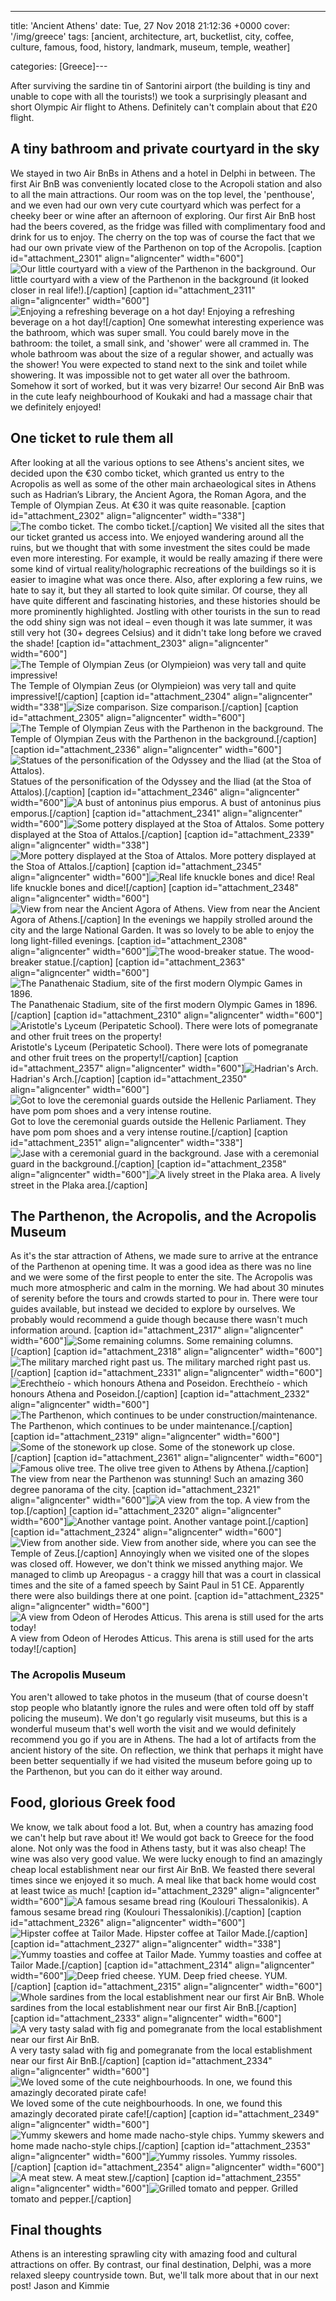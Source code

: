 ---
title: 'Ancient Athens'
date: Tue, 27 Nov 2018 21:12:36 +0000
cover: '/img/greece'
tags: [ancient, architecture, art, bucketlist, city, coffee, culture, famous, food, history, landmark, museum, temple, weather]

categories: [Greece]---

After surviving the sardine tin of Santorini airport (the building is tiny and unable to cope with all the tourists!) we took a surprisingly pleasant and short Olympic Air flight to Athens. Definitely can't complain about that £20 flight.

A tiny bathroom and private courtyard in the sky
------------------------------------------------

We stayed in two Air BnBs in Athens and a hotel in Delphi in between. The first Air BnB was conveniently located close to the Acropoli station and also to all the main attractions. Our room was on the top level, the 'penthouse', and we even had our own very cute courtyard which was perfect for a cheeky beer or wine after an afternoon of exploring. Our first Air BnB host had the beers covered, as the fridge was filled with complimentary food and drink for us to enjoy. The cherry on the top was of course the fact that we had our own private view of the Parthenon on top of the Acropolis. \[caption id="attachment_2301" align="aligncenter" width="600"\]![Our little courtyard with a view of the Parthenon in the background.](http://coupleofkiwis.com/wp-content/uploads/2018/11/IMG_20180903_172952-600x338.jpg) Our little courtyard with a view of the Parthenon in the background (it looked closer in real life!).\[/caption\] \[caption id="attachment_2311" align="aligncenter" width="600"\]![Enjoying a refreshing beverage on a hot day!](http://coupleofkiwis.com/wp-content/uploads/2018/11/IMG_20180904_173353-600x338.jpg) Enjoying a refreshing beverage on a hot day!\[/caption\] One somewhat interesting experience was the bathroom, which was super small. You could barely move in the bathroom: the toilet, a small sink, and 'shower' were all crammed in. The whole bathroom was about the size of a regular shower, and actually was the shower! You were expected to stand next to the sink and toilet while showering. It was impossible not to get water all over the bathroom. Somehow it sort of worked, but it was very bizarre! Our second Air BnB was in the cute leafy neighbourhood of Koukaki and had a massage chair that we definitely enjoyed!

One ticket to rule them all
---------------------------

After looking at all the various options to see Athens's ancient sites, we decided upon the €30 combo ticket, which granted us entry to the Acropolis as well as some of the other main archaeological sites in Athens such as Hadrian’s Library, the Ancient Agora, the Roman Agora, and the Temple of Olympian Zeus. At €30 it was quite reasonable. \[caption id="attachment_2302" align="aligncenter" width="338"\]![The combo ticket.](http://coupleofkiwis.com/wp-content/uploads/2018/11/IMG_20180903_174540-338x600.jpg) The combo ticket.\[/caption\] We visited all the sites that our ticket granted us access into. We enjoyed wandering around all the ruins, but we thought that with some investment the sites could be made even more interesting. For example, it would be really amazing if there were some kind of virtual reality/holographic recreations of the buildings so it is easier to imagine what was once there. Also, after exploring a few ruins, we hate to say it, but they all started to look quite similar. Of course, they all have quite different and fascinating histories, and these histories should be more prominently highlighted. Jostling with other tourists in the sun to read the odd shiny sign was not ideal – even though it was late summer, it was still very hot (30+ degrees Celsius) and it didn't take long before we craved the shade! \[caption id="attachment_2303" align="aligncenter" width="600"\]![The Temple of Olympian Zeus (or Olympieion) was very tall and quite impressive!](http://coupleofkiwis.com/wp-content/uploads/2018/11/IMG_20180903_174907-600x338.jpg) The Temple of Olympian Zeus (or Olympieion) was very tall and quite impressive!\[/caption\] \[caption id="attachment_2304" align="aligncenter" width="338"\]![Size comparison.](http://coupleofkiwis.com/wp-content/uploads/2018/11/IMG_20180903_175054-338x600.jpg) Size comparison.\[/caption\] \[caption id="attachment_2305" align="aligncenter" width="600"\]![The Temple of Olympian Zeus with the Parthenon in the background.](http://coupleofkiwis.com/wp-content/uploads/2018/11/IMG_20180903_175535-600x338.jpg) The Temple of Olympian Zeus with the Parthenon in the background.\[/caption\] \[caption id="attachment_2336" align="aligncenter" width="600"\]![Statues of the personification of the Odyssey and the Iliad (at the Stoa of Attalos).](http://coupleofkiwis.com/wp-content/uploads/2018/11/IMG_20180904_111530-600x338.jpg) Statues of the personification of the Odyssey and the Iliad (at the Stoa of Attalos).\[/caption\] \[caption id="attachment_2346" align="aligncenter" width="600"\]![A bust of antoninus pius emporus.](http://coupleofkiwis.com/wp-content/uploads/2018/11/IMG_20180904_113827-600x338.jpg) A bust of antoninus pius emporus.\[/caption\] \[caption id="attachment_2341" align="aligncenter" width="600"\]![Some pottery displayed at the Stoa of Attalos.](http://coupleofkiwis.com/wp-content/uploads/2018/11/IMG_20180904_113042-600x338.jpg) Some pottery displayed at the Stoa of Attalos.\[/caption\] \[caption id="attachment_2339" align="aligncenter" width="338"\]![More pottery displayed at the Stoa of Attalos.](http://coupleofkiwis.com/wp-content/uploads/2018/11/IMG_20180904_112255-2-338x600.jpg) More pottery displayed at the Stoa of Attalos.\[/caption\] \[caption id="attachment_2345" align="aligncenter" width="600"\]![Real life knuckle bones and dice!](http://coupleofkiwis.com/wp-content/uploads/2018/11/IMG_20180904_113621-3-600x338.jpg) Real life knuckle bones and dice!\[/caption\] \[caption id="attachment_2348" align="aligncenter" width="600"\]![View from near the Ancient Agora of Athens.](http://coupleofkiwis.com/wp-content/uploads/2018/11/IMG_20180904_114822-600x338.jpg) View from near the Ancient Agora of Athens.\[/caption\] In the evenings we happily strolled around the city and the large National Garden. It was so lovely to be able to enjoy the long light-filled evenings. \[caption id="attachment_2308" align="aligncenter" width="600"\]![The wood-breaker statue.](http://coupleofkiwis.com/wp-content/uploads/2018/11/IMG_20180903_182254-1-600x338.jpg) The wood-breaker statue.\[/caption\] \[caption id="attachment_2363" align="aligncenter" width="600"\]![The Panathenaic Stadium, site of the first modern Olympic Games in 1896.](http://coupleofkiwis.com/wp-content/uploads/2018/11/IMG_20180903_182545-600x338.jpg) The Panathenaic Stadium, site of the first modern Olympic Games in 1896.\[/caption\] \[caption id="attachment_2310" align="aligncenter" width="600"\]![Aristotle's Lyceum (Peripatetic School). There were lots of pomegranate and other fruit trees on the property!](http://coupleofkiwis.com/wp-content/uploads/2018/11/IMG_20180903_184259-600x338.jpg) Aristotle's Lyceum (Peripatetic School). There were lots of pomegranate and other fruit trees on the property!\[/caption\] \[caption id="attachment_2357" align="aligncenter" width="600"\]![Hadrian's Arch.](http://coupleofkiwis.com/wp-content/uploads/2018/11/IMG_20180903_193045-600x338.jpg) Hadrian's Arch.\[/caption\] \[caption id="attachment_2350" align="aligncenter" width="600"\]![Got to love the ceremonial guards outside the Hellenic Parliament. They have pom pom shoes and a very intense routine.](http://coupleofkiwis.com/wp-content/uploads/2018/11/IMG_20180904_194226-600x338.jpg) Got to love the ceremonial guards outside the Hellenic Parliament. They have pom pom shoes and a very intense routine.\[/caption\] \[caption id="attachment_2351" align="aligncenter" width="338"\]![Jase with a ceremonial guard in the background.](http://coupleofkiwis.com/wp-content/uploads/2018/11/IMG_20180904_194817-338x600.jpg) Jase with a ceremonial guard in the background.\[/caption\] \[caption id="attachment_2358" align="aligncenter" width="600"\]![A lively street in the Plaka area.](http://coupleofkiwis.com/wp-content/uploads/2018/11/street-plaka-600x338.jpg) A lively street in the Plaka area.\[/caption\]

The Parthenon, the Acropolis, and the Acropolis Museum
------------------------------------------------------

As it's the star attraction of Athens, we made sure to arrive at the entrance of the Parthenon at opening time. It was a good idea as there was no line and we were some of the first people to enter the site. The Acropolis was much more atmospheric and calm in the morning. We had about 30 minutes of serenity before the tours and crowds started to pour in. There were tour guides available, but instead we decided to explore by ourselves. We probably would recommend a guide though because there wasn't much information around. \[caption id="attachment_2317" align="aligncenter" width="600"\]![Some remaining columns.](http://coupleofkiwis.com/wp-content/uploads/2018/11/IMG_20180904_080627-600x338.jpg) Some remaining columns.\[/caption\] \[caption id="attachment_2318" align="aligncenter" width="600"\]![The military marched right past us.](http://coupleofkiwis.com/wp-content/uploads/2018/11/IMG_20180904_081311-600x338.jpg) The military marched right past us.\[/caption\] \[caption id="attachment_2331" align="aligncenter" width="600"\]![Erechtheío - which honours Athena and Poseidon.](http://coupleofkiwis.com/wp-content/uploads/2018/11/IMG_20180904_081429-600x338.jpg) Erechtheío - which honours Athena and Poseidon.\[/caption\] \[caption id="attachment_2332" align="aligncenter" width="600"\]![The Parthenon, which continues to be under construction/maintenance.](http://coupleofkiwis.com/wp-content/uploads/2018/11/IMG_20180904_080904-600x338.jpg) The Parthenon, which continues to be under maintenance.\[/caption\] \[caption id="attachment_2319" align="aligncenter" width="600"\]![Some of the stonework up close.](http://coupleofkiwis.com/wp-content/uploads/2018/11/IMG_20180904_081757-600x338.jpg) Some of the stonework up close.\[/caption\] \[caption id="attachment_2361" align="aligncenter" width="600"\]![Famous olive tree.](http://coupleofkiwis.com/wp-content/uploads/2018/11/IMG_20180904_083622-600x338.jpg) The olive tree given to Athens by Athena.\[/caption\] The view from near the Parthenon was stunning! Such an amazing 360 degree panorama of the city. \[caption id="attachment_2321" align="aligncenter" width="600"\]![A view from the top.](http://coupleofkiwis.com/wp-content/uploads/2018/11/IMG_20180904_082118-600x338.jpg) A view from the top.\[/caption\] \[caption id="attachment_2320" align="aligncenter" width="600"\]![Another vantage point.](http://coupleofkiwis.com/wp-content/uploads/2018/11/IMG_20180904_082113-600x338.jpg) Another vantage point.\[/caption\] \[caption id="attachment_2324" align="aligncenter" width="600"\]![View from another side.](http://coupleofkiwis.com/wp-content/uploads/2018/11/IMG_20180904_082554-600x338.jpg) View from another side, where you can see the Temple of Zeus.\[/caption\] Annoyingly when we visited one of the slopes was closed off. However, we don't think we missed anything major. We managed to climb up Areopagus - a craggy hill that was a court in classical times and the site of a famed speech by Saint Paul in 51 CE. Apparently there were also buildings there at one point. \[caption id="attachment_2325" align="aligncenter" width="600"\]![A view from Odeon of Herodes Atticus. This arena is still used for the arts today!](http://coupleofkiwis.com/wp-content/uploads/2018/11/IMG_20180904_090123-600x338.jpg) A view from Odeon of Herodes Atticus. This arena is still used for the arts today!\[/caption\]

### The Acropolis Museum

You aren't allowed to take photos in the museum (that of course doesn't stop people who blatantly ignore the rules and were often told off by staff policing the museum). We don't go regularly visit museums, but this is a wonderful museum that's well worth the visit and we would definitely recommend you go if you are in Athens. The had a lot of artifacts from the ancient history of the site. On reflection, we think that perhaps it might have been better sequentially if we had visited the museum before going up to the Parthenon, but you can do it either way around.

Food, glorious Greek food
-------------------------

We know, we talk about food a lot. But, when a country has amazing food we can't help but rave about it! We would got back to Greece for the food alone. Not only was the food in Athens tasty, but it was also cheap! The wine was also very good value. We were lucky enough to find an amazingly cheap local establishment near our first Air BnB. We feasted there several times since we enjoyed it so much. A meal like that back home would cost at least twice as much! \[caption id="attachment_2329" align="aligncenter" width="600"\]![A famous sesame bread ring (Koulouri Thessalonikis).](http://coupleofkiwis.com/wp-content/uploads/2018/11/IMG_20180904_104702-1-600x338.jpg) A famous sesame bread ring (Koulouri Thessalonikis).\[/caption\] \[caption id="attachment_2326" align="aligncenter" width="600"\]![Hipster coffee at Tailor Made.](http://coupleofkiwis.com/wp-content/uploads/2018/11/IMG_20180904_101021-600x338.jpg) Hipster coffee at Tailor Made.\[/caption\] \[caption id="attachment_2327" align="aligncenter" width="338"\]![Yummy toasties and coffee at Tailor Made.](http://coupleofkiwis.com/wp-content/uploads/2018/11/IMG_20180904_101831-338x600.jpg) Yummy toasties and coffee at Tailor Made.\[/caption\] \[caption id="attachment_2314" align="aligncenter" width="600"\]![Deep fried cheese. YUM.](http://coupleofkiwis.com/wp-content/uploads/2018/11/IMG_20180903_200503-600x338.jpg) Deep fried cheese. YUM.\[/caption\] \[caption id="attachment_2315" align="aligncenter" width="600"\]![Whole sardines from the local establishment near our first Air BnB.](http://coupleofkiwis.com/wp-content/uploads/2018/11/IMG_20180903_201042-600x338.jpg) Whole sardines from the local establishment near our first Air BnB.\[/caption\] \[caption id="attachment_2333" align="aligncenter" width="600"\]![A very tasty salad with fig and pomegranate from the local establishment near our first Air BnB.](http://coupleofkiwis.com/wp-content/uploads/2018/11/IMG_20180903_195522-600x338.jpg) A very tasty salad with fig and pomegranate from the local establishment near our first Air BnB.\[/caption\] \[caption id="attachment_2334" align="aligncenter" width="600"\]![We loved some of the cute neighbourhoods. In one, we found this amazingly decorated pirate cafe!](http://coupleofkiwis.com/wp-content/uploads/2018/11/IMG_20180904_110257-600x338.jpg) We loved some of the cute neighbourhoods. In one, we found this amazingly decorated pirate cafe!\[/caption\] \[caption id="attachment_2349" align="aligncenter" width="600"\]![Yummy skewers and home made nacho-style chips.](http://coupleofkiwis.com/wp-content/uploads/2018/11/IMG_20180904_133414-600x338.jpg) Yummy skewers and home made nacho-style chips.\[/caption\] \[caption id="attachment_2353" align="aligncenter" width="600"\]![Yummy rissoles. ](http://coupleofkiwis.com/wp-content/uploads/2018/11/IMG_20180904_203542-600x338.jpg) Yummy rissoles.\[/caption\] \[caption id="attachment_2354" align="aligncenter" width="600"\]![A meat stew.](http://coupleofkiwis.com/wp-content/uploads/2018/11/IMG_20180904_203834-600x338.jpg) A meat stew.\[/caption\] \[caption id="attachment_2355" align="aligncenter" width="600"\]![Grilled tomato and pepper.](http://coupleofkiwis.com/wp-content/uploads/2018/11/IMG_20180905_140545-600x338.jpg) Grilled tomato and pepper.\[/caption\]

Final thoughts
--------------

Athens is an interesting sprawling city with amazing food and cultural attractions on offer. By contrast, our final destination, Delphi, was a more relaxed sleepy countryside town. But, we'll talk more about that in our next post! Jason and Kimmie